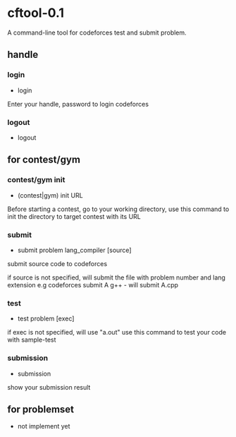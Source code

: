 # cftool-0.1
A command-line tool for codeforces test and submit problem.

## handle

### login
- login

Enter your handle, password to login codeforces

### logout
- logout

## for contest/gym

### contest/gym init
- (contest|gym) init URL

Before starting a contest, go to your working directory, use this command to init the directory to target contest with its URL

### submit
- submit problem lang_compiler [source]

submit source code to codeforces

if source is not specified, will submit the file with problem number and lang extension
e.g codeforces submit A g++ - will submit A.cpp

### test
- test problem [exec]

if exec is not specified, will use "a.out"
use this command to test your code with sample-test

### submission
- submission

show your submission result


## for problemset
- not implement yet
